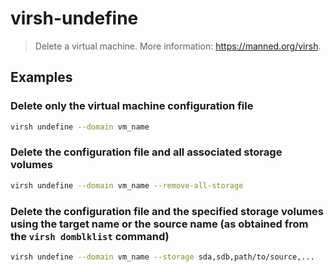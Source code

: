 # virsh-undefine

> Delete a virtual machine. More information: <https://manned.org/virsh>.

## Examples

### Delete only the virtual machine configuration file

```bash
virsh undefine --domain vm_name
```

### Delete the configuration file and all associated storage volumes

```bash
virsh undefine --domain vm_name --remove-all-storage
```

### Delete the configuration file and the specified storage volumes using the target name or the source name (as obtained from the `virsh domblklist` command)

```bash
virsh undefine --domain vm_name --storage sda,sdb,path/to/source,...
```
